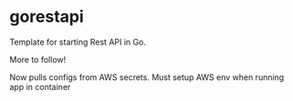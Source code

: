 # gorestapi
Template for starting Rest API in Go. 

More to follow!


Now pulls configs from AWS secrets. Must setup AWS env when running app in container
